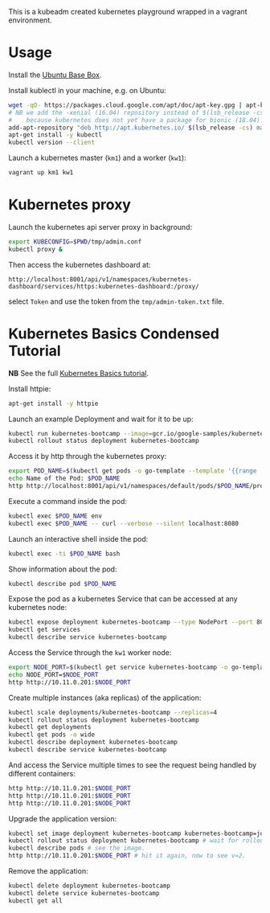 This is a kubeadm created kubernetes playground wrapped in a vagrant environment.

# Usage

Install the [Ubuntu Base Box](https://github.com/rgl/ubuntu-vagrant).

Install kublectl in your machine, e.g. on Ubuntu:

```bash
wget -qO- https://packages.cloud.google.com/apt/doc/apt-key.gpg | apt-key add -
# NB we add the -xenial (16.04) repository instead of $(lsb_release -cs)
#    because kubernetes does not yet have a package for bionic (18.04).
add-apt-repository "deb http://apt.kubernetes.io/ $(lsb_release -cs) main"
apt-get install -y kubectl
kubectl version --client
```

Launch a kubernetes master (`km1`) and a worker (`kw1`):

```bash
vagrant up km1 kw1
```

# Kubernetes proxy

Launch the kubernetes api server proxy in background:

```bash
export KUBECONFIG=$PWD/tmp/admin.conf
kubectl proxy &
```

Then access the kubernetes dashboard at:

    http://localhost:8001/api/v1/namespaces/kubernetes-dashboard/services/https:kubernetes-dashboard:/proxy/

select `Token` and use the token from the `tmp/admin-token.txt` file.

# Kubernetes Basics Condensed Tutorial

**NB** See the full [Kubernetes Basics tutorial](https://kubernetes.io/docs/tutorials/kubernetes-basics/).

Install httpie:

```bash
apt-get install -y httpie
```

Launch an example Deployment and wait for it to be up:

```bash
kubectl run kubernetes-bootcamp --image=gcr.io/google-samples/kubernetes-bootcamp:v1 --port=8080
kubectl rollout status deployment kubernetes-bootcamp
```

Access it by http through the kubernetes proxy:

```bash
export POD_NAME=$(kubectl get pods -o go-template --template '{{range .items}}{{.metadata.name}}{{"\n"}}{{end}}' | grep kubernetes-bootcamp-)
echo Name of the Pod: $POD_NAME
http http://localhost:8001/api/v1/namespaces/default/pods/$POD_NAME/proxy/ # this accesses an http endpoint inside the pod.
```

Execute a command inside the pod:

```bash
kubectl exec $POD_NAME env
kubectl exec $POD_NAME -- curl --verbose --silent localhost:8080
```

Launch an interactive shell inside the pod:

```bash
kubectl exec -ti $POD_NAME bash
```

Show information about the pod:

```bash
kubectl describe pod $POD_NAME
```

Expose the pod as a kubernetes Service that can be accessed at any kubernetes node:

```bash
kubectl expose deployment kubernetes-bootcamp --type NodePort --port 8080
kubectl get services
kubectl describe service kubernetes-bootcamp
```

Access the Service through the `kw1` worker node:

```bash
export NODE_PORT=$(kubectl get service kubernetes-bootcamp -o go-template='{{(index .spec.ports 0).nodePort}}')
echo NODE_PORT=$NODE_PORT
http http://10.11.0.201:$NODE_PORT
```

Create multiple instances (aka replicas) of the application:

```bash
kubectl scale deployments/kubernetes-bootcamp --replicas=4
kubectl rollout status deployment kubernetes-bootcamp
kubectl get deployments
kubectl get pods -o wide
kubectl describe deployment kubernetes-bootcamp
kubectl describe service kubernetes-bootcamp
```

And access the Service multiple times to see the request being handled by different containers:

```bash
http http://10.11.0.201:$NODE_PORT
http http://10.11.0.201:$NODE_PORT
http http://10.11.0.201:$NODE_PORT
```

Upgrade the application version:

```bash
kubectl set image deployment kubernetes-bootcamp kubernetes-bootcamp=jocatalin/kubernetes-bootcamp:v2
kubectl rollout status deployment kubernetes-bootcamp # wait for rollout.
kubectl describe pods # see the image.
http http://10.11.0.201:$NODE_PORT # hit it again, now to see v=2.
```

Remove the application:

```bash
kubectl delete deployment kubernetes-bootcamp
kubectl delete service kubernetes-bootcamp
kubectl get all
```
